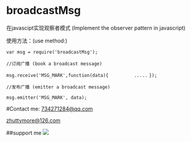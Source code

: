 # broadcastMsg
在javascipt实现观察者模式 (Implement the observer pattern in javascript)

使用方法：(use method:)

`var msg = require('broadcastMsg');`

`//订阅广播 (book a broadcast message)`

`msg.receive('MSG_MARK',function(data){`
      `         .....`
`});`

`//发布广播 (emitter a broadcast message)`

`msg.emitter('MSG_MARK', data);`

#Contact me: 
734271284@qq.com 

zhuttymore@126.com

##support me
![](http://images2015.cnblogs.com/blog/677630/201509/677630-20150930131223058-2044768959.jpg)  

